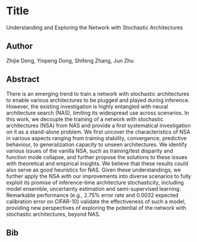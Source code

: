 # Title 
Understanding and Exploring the Network with Stochastic Architectures
## Author 
Zhijie Deng, Yinpeng Dong, Shifeng Zhang, Jun Zhu
## Abstract 
There is an emerging trend to train a network with stochastic architectures to enable various architectures to be plugged and played during inference. However, the existing investigation is highly entangled with neural architecture search (NAS), limiting its widespread use across scenarios. In this work, we decouple the training of a network with stochastic architectures (NSA) from NAS and provide a first systematical investigation on it as a stand-alone problem. We first uncover the characteristics of NSA in various aspects ranging from training stability, convergence, predictive behaviour, to generalization capacity to unseen architectures. We identify various issues of the vanilla NSA, such as training/test disparity and function mode collapse, and further propose the solutions to these issues with theoretical and empirical insights. We believe that these results could also serve as good heuristics for NAS. Given these understandings, we further apply the NSA with our improvements into diverse scenarios to fully exploit its promise of inference-time architecture stochasticity, including model ensemble, uncertainty estimation and semi-supervised learning. Remarkable performance (e.g., 2.75% error rate and 0.0032 expected calibration error on CIFAR-10) validate the effectiveness of such a model, providing new perspectives of exploring the potential of the network with stochastic architectures, beyond NAS.
## Bib
